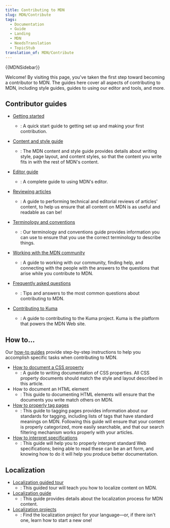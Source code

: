 ```yaml
---
title: Contributing to MDN
slug: MDN/Contribute
tags:
  - Documentation
  - Guide
  - Landing
  - MDN
  - NeedsTranslation
  - TopicStub
translation_of: MDN/Contribute
---
```

{{MDNSidebar}}

Welcome! By visiting this page, you've taken the first step toward becoming a contributor to MDN. The guides here cover all aspects of contributing to MDN, including style guides, guides to using our editor and tools, and more.

## Contributor guides

- [Getting started](/pl/docs/MDN/Getting_started)
  - : A quick start guide to getting set up and making your first contribution.
- [Content and style guide](/pl/docs/MDN/Contribute/Style_guide)
  - : The MDN content and style guide provides details about writing style, page layout, and content styles, so that the content you write fits in with the rest of MDN's content.
- [Editor guide](/pl/docs/MDN/Contribute/Editor)
  - : A complete guide to using MDN's editor.
- [Reviewing articles](/pl/docs/MDN/Contribute/Reviewing_articles)
  - : A guide to performing technical and editorial reviews of articles' content, to help us ensure that all content on MDN is as useful and readable as can be!
- [Terminology and conventions](/pl/docs/MDN/Contribute/Conventions)
  - : Our terminology and conventions guide provides information you can use to ensure that you use the correct terminology to describe things.
- [Working with the MDN community](/pl/docs/MDN/Contribute/Community)
  - : A guide to working with our community, finding help, and connecting with the people with the answers to the questions that arise while you contribute to MDN.
- [Frequently asked questions](/pl/docs/MDN/Contribute/FAQ)
  - : Tips and answers to the most common questions about contributing to MDN.

- [Contributing to Kuma](/pl/docs/MDN/Kuma/Contributing)
  - : A guide to contributing to the Kuma project. Kuma is the platform that powers the MDN Web site.

## How to...

Our [how-to guides](/pl/docs/MDN/Contribute/Howto) provide step-by-step instructions to help you accomplish specific tasks when contributing to MDN.

- [How to document a CSS property](/pl/docs/MDN/Contribute/Howto/Document_a_CSS_property)
  - : A guide to writing documentation of CSS properties. All CSS property documents should match the style and layout described in this article.
- How to document an HTML element
  - : This guide to documenting HTML elements will ensure that the documents you write match others on MDN.
- [How to properly tag pages](/pl/docs/MDN/Contribute/Howto/Tag)
  - : This guide to tagging pages provides information about our standards for tagging, including lists of tags that have standard meanings on MDN. Following this guide will ensure that your content is properly categorized, more easily searchable, and that our search filtering mechanism works properly with your articles.
- [How to interpret specifications](/pl/docs/MDN/Contribute/Howto/Interpret_specifications)
  - : This guide will help you to properly interpret standard Web specifications; being able to read these can be an art form, and knowing how to do it will help you produce better documentation.

## Localization

- [Localization guided tour](/pl/docs/MDN/Contribute/Localize/Tour)
  - : This guided tour will teach you how to localize content on MDN.
- [Localization guide](/pl/docs/MDN/Contribute/Localize/Guide)
  - : This guide provides details about the localization process for MDN content.
- [Localization projects](/pl/docs/MDN/Contribute/Localize/Localization_projects)
  - : Find the localization project for your language—or, if there isn't one, learn how to start a new one!
